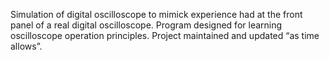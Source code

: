 Simulation of digital oscilloscope to mimick experience had at the front panel of a real digital oscilloscope. Program designed for learning oscilloscope operation principles. Project maintained and updated “as time allows”.
